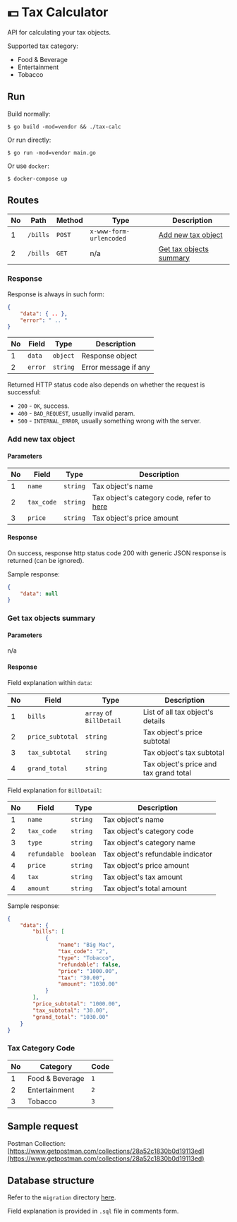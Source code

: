 # :dollar: Tax Calculator

API for calculating your tax objects.

Supported tax category:

- Food & Beverage
- Entertainment
- Tobacco

## Run

Build normally:

```
$ go build -mod=vendor && ./tax-calc
```

Or run directly:

```
$ go run -mod=vendor main.go
```

Or use `docker`:

```
$ docker-compose up
```

## Routes

| No | Path | Method | Type | Description |
| -- | ---- | ------ | ---- | ----------- |
| 1 | `/bills` | `POST` | `x-www-form-urlencoded` | [Add new tax object](#add-new-tax-object) |
| 2 | `/bills` | `GET` | n/a | [Get tax objects summary](#get-tax-objects-summary) |

### Response

Response is always in such form:

```JSON
{
    "data": { .. },
    "error": " .. "
}
```

| No | Field | Type | Description |
| -- | ----- | ---- | ----------- |
| 1 | `data` | `object` | Response object |
| 2 | `error` | `string` | Error message if any |

Returned HTTP status code also depends on whether the request is successful:

- `200` - `OK`, success.
- `400` - `BAD_REQUEST`, usually invalid param.
- `500` - `INTERNAL_ERROR`, usually something wrong with the server.

### Add new tax object

#### Parameters

| No | Field | Type | Description |
| -- | ----- | ---- | ----------- |
| 1 | `name` | `string` | Tax object's name |
| 2 | `tax_code` | `string` | Tax object's category code, refer to [here](#tax-category-code) |
| 3 | `price` | `string` | Tax object's price amount |

#### Response

On success, response http status code 200 with generic JSON response is returned (can be ignored).

Sample response:

```JSON
{
    "data": null
}
```

### Get tax objects summary

#### Parameters

n/a

#### Response

Field explanation within `data`:

| No | Field | Type | Description |
| -- | ----- | ---- | ----------- |
| 1 | `bills` | `array` of `BillDetail` | List of all tax object's details |
| 2 | `price_subtotal` | `string` | Tax object's price subtotal |
| 3 | `tax_subtotal` | `string` | Tax object's tax subtotal |
| 4 | `grand_total` | `string` | Tax object's price and tax grand total |

Field explanation for `BillDetail`:

| No | Field | Type | Description |
| -- | ----- | ---- | ----------- |
| 1 | `name` | `string` | Tax object's name |
| 2 | `tax_code` | `string` | Tax object's category code |
| 3 | `type` | `string` | Tax object's category name |
| 4 | `refundable` | `boolean` | Tax object's  refundable indicator |
| 4 | `price` | `string` | Tax object's price amount |
| 4 | `tax` | `string` | Tax object's tax amount |
| 4 | `amount` | `string` | Tax object's total amount |

Sample response:

```json
{
    "data": {
        "bills": [
            {
                "name": "Big Mac",
                "tax_code": "2",
                "type": "Tobacco",
                "refundable": false,
                "price": "1000.00",
                "tax": "30.00",
                "amount": "1030.00"
            }
        ],
        "price_subtotal": "1000.00",
        "tax_subtotal": "30.00",
        "grand_total": "1030.00"
    }
}
```

### Tax Category Code

| No | Category | Code |
| -- | -------- | ---- |
| 1 | Food & Beverage | `1` |
| 2 | Entertainment | `2` |
| 3 | Tobacco | `3` |

## Sample request

Postman Collection: [https://www.getpostman.com/collections/28a52c1830b0d19113ed](https://www.getpostman.com/collections/28a52c1830b0d19113ed)

## Database structure

Refer to the `migration` directory [here](https://github.com/rudbast/tax-calc/tree/master/files/data/tax-calc/migration).

Field explanation is provided in `.sql` file in comments form.
